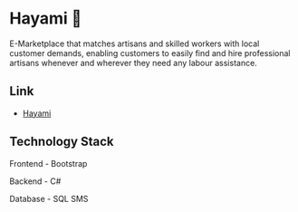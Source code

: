 # Hayami :rocket:
E-Marketplace that matches artisans and skilled workers with local customer demands, enabling customers to easily find and hire professional artisans whenever and wherever they need any labour assistance.

## Link
- [Hayami](https://gleaming-ganache-06f14b.netlify.app/)

## Technology Stack
<p>Frontend - Bootstrap</p>
<p>Backend - C#</p>
<p>Database - SQL SMS </p>
